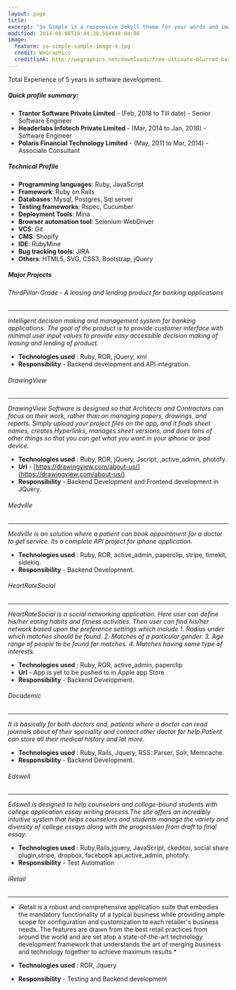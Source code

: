 ```yaml
---
layout: page
title: 
excerpt: "So Simple is a responsive Jekyll theme for your words and images."
modified: 2014-08-08T19:44:38.564948-04:00
image:
  feature: so-simple-sample-image-4.jpg
  credit: WeGraphics
  creditlink: http://wegraphics.net/downloads/free-ultimate-blurred-background-pack/
---
```


Total Experience of 5 years in software development.

##### Quick profile summary:

* **Trantor Software Private Limited** - (Feb, 2018 to Till date) - Senior Software Engineer
* **Headerlabs Infotech Private Limited** - (Mar, 2014 to Jan, 2018) - Software Engineer
* **Polaris Financial Technology Limited** - (May, 2011 to Mar, 2014) - Associate Consultant

##### Technical Profile
* **Programming languages**: Ruby, JavaScript
* **Framework**: Ruby on Rails
* **Databases**: Mysql, Postgres, Sql server
* **Testing frameworks**: Rspec, Cucumber
* **Deployment Tools**: Mina
* **Browser automation tool**: Selenium WebDriver
* **VCS**: Git
* **CMS**: Shopify
* **IDE**: RubyMine
* **Bug tracking tools**: JIRA
* **Others**: HTML5, SVG, CSS3, Bootstrap, jQuery

##### Major Projects

###### ThirdPillar-Grade - A leasing and lending product for banking applications

-----------------------------
  *Intelligent decision making and management system for banking applications. 
  The goal of the product is to provide customer interface with minimal user input 
  values to provide easy accessible decision making of leasing and lending of product.*
    
  * **Technologies used** : Ruby, ROR, jQuery, xml
  * **Responsibility**  - Backend development and API integration.

###### DrawingView 

-----------------------------
  *DrawingView Software is designed so that Architects and Contractors can focus on 
  their work, rather than on managing papers, drawings, and reports. Simply upload 
  your project files on the app, and it finds sheet names, creates Hyperlinks, 
  manages sheet versions, and does tons of other things so that you can get what 
  you want in your iphone or ipad device.*
    
  * **Technologies used** : Ruby, ROR, jQuery, Jscript, ,active_admin, photofy.
  * **Url**  - [https://drawingview.com/about-us/](https://drawingview.com/about-us/)
  * **Responsibility**  - Backend Development and Frontend development in JQuery.
  
###### Medville

-----------------------------
  *Medville is an solution where a patient can book appointment for a doctor to get service. 
  Its a complete API project for iphone application.*
    
  * **Technologies used** : Ruby, ROR, active_admin, paperclip, stripe, timekit, sidekiq.
  * **Responsibility**  - Backend Development.
  
###### HeartRateSocial

-----------------------------
  *HeartRateSocial is a social networking application. Here user can define his/her 
  eating habits and fitness activities. Then user can find his/her network based upon the 
  preference settings which include 
    1. Radius under which matches should be found.
    2. Matches of a particular gender.
    3. Age range of people to be found for matches.
    4. Matches having same type of interests.*
    
  * **Technologies used** : Ruby, ROR, active_admin, paperclip
  * **Url**  - App is yet to be pushed to in Apple app Store
  * **Responsibility**  - Backend Development.  

###### Docademic

-----------------------------
  *It is basically for both doctors and, patients where a doctor
   can read journals about of their speciality and contact other doctor for
   help.Patient can store all their medical history and lot more.*
    
  * **Technologies used** : Ruby, Rails, Jquery, RSS::Parser, Solr, Memcache.
  * **Responsibility**  - Backend Development.

###### Edswell

-----------------------------
  *Edswell is designed to help counselors and college-bound
   students with college application essay writing process.The site offers an
   incredibly intuitive system that helps counselors and students manage the
   variety and diversity of college essays along with the progression from draft
   to final essay.*
    
  * **Technologies used** : Ruby,Rails,jquery, JavaScript, ckeditor, social share 
                            plugin,stripe, dropbox, facebook api,active_admin, 
                            photofy.
  * **Responsibility**  -   Test Automation

###### iRetail

-----------------------------
  * iRetail is a robust and comprehensive application suite that embodies the 
  mandatory functionality of a typical business while providing ample scope for 
  configuration and customization to each retailer&apos;s business needs. The 
  features are drawn from the best retail practices from around the world and 
  are set atop a state-of-the-art technology development framework that understands 
  the art of merging business and technology together to achieve maximum results.*

  * **Technologies used** : ROR, Jquery
  * **Responsibility**  - Testing and Backend development
